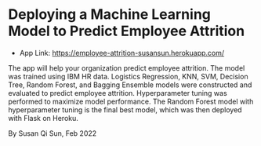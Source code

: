 # Deploying a Machine Learning Model to Predict Employee Attrition
            
- App Link: https://employee-attrition-susansun.herokuapp.com/        

The app will help your organization predict employee attrition. The model was trained using IBM HR data. Logistics Regression, KNN, SVM, Decision Tree, Random Forest, and Bagging Ensemble models were constructed and evaluated to predict employee attrition. Hyperparameter tuning was performed to maximize model performance. The Random Forest model with hyperparameter tuning is the final best model, which was then deployed with Flask on Heroku. 

By Susan Qi Sun, Feb 2022
